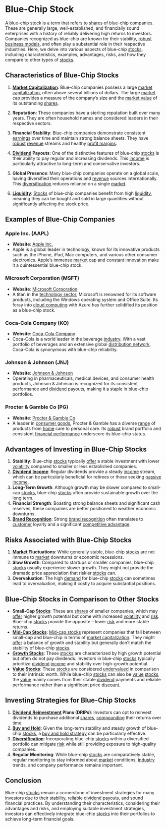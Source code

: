 # Blue-Chip Stock

A blue-chip stock is a term that refers to [shares](../s/shares.md) of blue-chip companies. These are generally large, well-established, and financially sound enterprises with a history of reliably delivering high returns to investors. Companies recognized as blue-chip are known for their stability, [robust](../r/robust.md) [business models](../b/business_models.md), and often play a substantial role in their respective industries. Here, we delve into various aspects of blue-chip [stocks](../s/stock.md), including characteristics, examples, advantages, risks, and how they compare to other types of [stocks](../s/stock.md).

## Characteristics of Blue-Chip Stocks

1. **[Market Capitalization](../m/market_capitalization.md)**: Blue-chip companies possess a large [market capitalization](../m/market_capitalization.md), often above several billions of dollars. The large [market](../m/market.md) cap provides a measure of the company’s size and the [market value](../m/market_value.md) of its outstanding [shares](../s/shares.md).

2. **Reputation**: These companies have a sterling reputation built over many years. They are often household names and considered leaders in their respective sectors.

3. **Financial Stability**: Blue-chip companies demonstrate consistent [earnings](../e/earnings.md) over time and maintain strong balance sheets. They have [robust](../r/robust.md) [revenue](../r/revenue.md) streams and healthy [profit margins](../p/profit_margins_in_trading.md).

4. **[Dividend](../d/dividend.md) Payouts**: One of the distinctive features of blue-chip [stocks](../s/stock.md) is their ability to pay regular and increasing dividends. This [income](../i/income.md) is particularly attractive to long-term and conservative investors.

5. **Global Presence**: Many blue-chip companies operate on a global scale, having diversified their operations and [revenue](../r/revenue.md) sources internationally. This [diversification](../d/diversification.md) reduces reliance on a single [market](../m/market.md).

6. **[Liquidity](../l/liquidity.md)**: [Stocks](../s/stock.md) of blue-chip companies benefit from high [liquidity](../l/liquidity.md), meaning they can be bought and sold in large quantities without significantly affecting the stock price.

## Examples of Blue-Chip Companies

### Apple Inc. (AAPL)

- **Website**: [Apple Inc.](https://www.apple.com/)
- Apple is a global leader in technology, known for its innovative products such as the iPhone, iPad, Mac computers, and various other consumer electronics. Apple’s immense [market](../m/market.md) cap and constant innovation make it a quintessential blue-chip stock.

### Microsoft Corporation (MSFT)

- **Website**: [Microsoft Corporation](https://www.microsoft.com/)
- A titan in the [technology sector](../t/technology_sector.md), Microsoft is renowned for its software products, including the Windows operating system and Office Suite. Its foray into [cloud computing](../c/cloud_computing_in_trading.md) with Azure has further solidified its position as a blue-chip stock.

### Coca-Cola Company (KO)

- **Website**: [Coca-Cola Company](https://www.coca-colacompany.com/)
- Coca-Cola is a world leader in the beverage [industry](../i/industry.md). With a vast portfolio of beverages and an extensive global [distribution network](../d/distribution_network.md), Coca-Cola is synonymous with blue-chip reliability.

### Johnson & Johnson (JNJ)

- **Website**: [Johnson & Johnson](https://www.jnj.com/)
- Operating in pharmaceuticals, medical devices, and consumer health products, Johnson & Johnson is recognized for its consistent performance and [dividend](../d/dividend.md) payouts, making it a staple in blue-chip portfolios.

### Procter & Gamble Co (PG)

- **Website**: [Procter & Gamble Co](https://us.pg.com/)
- A leader in [consumer goods](../c/consumer_goods.md), Procter & Gamble has a diverse [range](../r/range.md) of products from [home](../h/home.md) care to personal care. Its [robust](../r/robust.md) brand portfolio and consistent [financial performance](../f/financial_performance.md) underscore its blue-chip status.

## Advantages of Investing in Blue-Chip Stocks

1. **Stability**: Blue-chip [stocks](../s/stock.md) typically [offer](../o/offer.md) a stable investment with lower [volatility](../v/volatility.md) compared to smaller or less established companies.
2. **[Dividend](../d/dividend.md) [Income](../i/income.md)**: Regular dividends provide a steady [income](../i/income.md) stream, which can be particularly beneficial for retirees or those seeking [passive income](../p/passive_income.md).
3. **Long-Term Growth**: Although growth may be slower compared to small-cap [stocks](../s/stock.md), blue-chip [stocks](../s/stock.md) often provide sustainable growth over the long term.
4. **Financial Strength**: Boasting strong balance sheets and significant cash reserves, these companies are better positioned to weather economic downturns.
5. **[Brand Recognition](../b/brand_recognition.md)**: Strong [brand recognition](../b/brand_recognition.md) often translates to [customer](../c/customer.md) loyalty and a significant [competitive advantage](../c/competitive_advantage.md).

## Risks Associated with Blue-Chip Stocks

1. **[Market](../m/market.md) Fluctuations**: While generally stable, blue-chip [stocks](../s/stock.md) are not immune to [market](../m/market.md) downturns or economic recessions.
2. **Slow Growth**: Compared to startups or smaller companies, blue-chip [stocks](../s/stock.md) usually experience slower growth. They might not provide the dramatic price appreciation that riskier [stocks](../s/stock.md) can.
3. **Overvaluation**: The high [demand](../d/demand.md) for blue-chip [stocks](../s/stock.md) can sometimes lead to overvaluation, making it costly to acquire substantial positions.

## Blue-Chip Stocks in Comparison to Other Stocks

- **Small-Cap [Stocks](../s/stock.md)**: These are [shares](../s/shares.md) of smaller companies, which may [offer](../o/offer.md) higher growth potential but come with increased [volatility](../v/volatility.md) and [risk](../r/risk.md). Blue-chip [stocks](../s/stock.md) provide the opposite – lower [risk](../r/risk.md) and more stable returns.
- **[Mid-Cap Stocks](../m/mid-cap_stocks.md)**: [Mid-cap stocks](../m/mid-cap_stocks.md) represent companies that fall between small-cap and blue-chip in terms of [market capitalization](../m/market_capitalization.md). They might [offer](../o/offer.md) a balance of growth and stability but generally don’t match the stability of blue-chip [stocks](../s/stock.md).
- **[Growth Stocks](../g/growth_stocks.md)**: These [stocks](../s/stock.md) are characterized by high growth potential but often do not pay dividends. Investors in blue-chip [stocks](../s/stock.md) typically prioritize [dividend](../d/dividend.md) [income](../i/income.md) and stability over high-growth potential.
- **[Value](../v/value.md) [Stocks](../s/stock.md)**: These [stocks](../s/stock.md) are considered [undervalued](../u/undervalued.md) in comparison to their intrinsic worth. While blue-chip [stocks](../s/stock.md) can also be [value](../v/value.md) [stocks](../s/stock.md), the [value](../v/value.md) mainly comes from their stable [dividend](../d/dividend.md) payments and reliable performance rather than a significant price [discount](../d/discount.md).

## Investing Strategies for Blue-Chip Stocks

1. **[Dividend Reinvestment](../d/dividend_reinvestment.md) Plans (DRIPs)**: Investors can opt to reinvest dividends to purchase additional [shares](../s/shares.md), [compounding](../c/compounding.md) their returns over time.
2. **[Buy and Hold](../b/buy_and_hold.md)**: Given the long-term stability and steady growth of blue-chip [stocks](../s/stock.md), a [buy and hold strategy](../b/buy_and_hold_strategy.md) can be particularly effective. 
3. **[Diversification](../d/diversification.md)**: Incorporating blue-chip [stocks](../s/stock.md) within a diversified portfolio can mitigate [risk](../r/risk.md) while still providing exposure to high-quality companies.
4. **Regular Monitoring**: While blue-chip [stocks](../s/stock.md) are comparatively stable, regular monitoring to stay informed about [market](../m/market.md) conditions, [industry](../i/industry.md) trends, and company performance remains important.

## Conclusion

Blue-chip [stocks](../s/stock.md) remain a cornerstone of investment strategies for many investors due to their stability, reliable [dividend](../d/dividend.md) payouts, and sound financial practices. By understanding their characteristics, considering their advantages and risks, and employing suitable investment strategies, investors can effectively integrate blue-chip [stocks](../s/stock.md) into their portfolios to achieve long-term financial goals.
